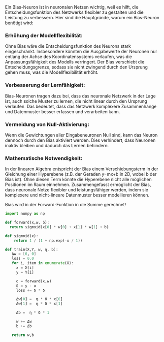 

Ein Bias-Neuron ist in neuronalen Netzen wichtig, weil es hilft, die Entscheidungsfunktion des Netzwerks flexibler zu gestalten und die Leistung zu verbessern. Hier sind die Hauptgründe, warum ein Bias-Neuron benötigt wird:

### Erhöhung der Modellflexibilität:

Ohne Bias wäre die Entscheidungsfunktion des Neurons stark eingeschränkt. Insbesondere könnten die Ausgabewerte der Neuronen nur entlang der Achse des Koordinatensystems verlaufen, was die Anpassungsfähigkeit des Modells verringert. Der Bias verschiebt die Entscheidungsgrenze, sodass sie nicht zwingend durch den Ursprung gehen muss, was die Modellflexibilität erhöht.

### Verbesserung der Lernfähigkeit:

Bias-Neuronen tragen dazu bei, dass das neuronale Netzwerk in der Lage ist, auch solche Muster zu lernen, die nicht linear durch den Ursprung verlaufen. Das bedeutet, dass das Netzwerk komplexere Zusammenhänge und Datenmuster besser erfassen und verarbeiten kann.

### Vermeidung von Null-Aktivierung:

Wenn die Gewichtungen aller Eingabeneuronen Null sind, kann das Neuron dennoch durch den Bias aktiviert werden. Dies verhindert, dass Neuronen inaktiv bleiben und dadurch das Lernen behindern.

### Mathematische Notwendigkeit:

In der linearen Algebra entspricht der Bias einem Verschiebungsterm in der Gleichung einer Hyperebene (z.B. der Geraden 
y=mx+b in 2D, wobei b der Bias ist). Ohne diesen Term könnte die Hyperebene nicht alle möglichen Positionen im Raum einnehmen.
Zusammengefasst ermöglicht der Bias, dass neuronale Netze flexibler und leistungsfähiger werden, indem sie komplexere und nicht-lineare Datenmuster besser modellieren können.

Bias wird in der Forward-Funktion in die Summe gerechnet!

```python
import numpy as np

def forward(x,w, b):
  return sigmoid(x[0] * w[0] + x[1] * w[1] + b)

def sigmoid(x):
    return 1 / (1 + np.exp(-x / 1))

def train(X,Y, w, η, b):
   Δw = [0, 0] 
   loss = 0.0
   for i, item in enumerate(X):
     x = X[i]
     y = Y[i]

     o = forward(x,w)
     δ = y - o
     loss += δ * δ

     Δw[0] =  η * δ * x[0]
     Δw[1] =  η * δ * x[1]

     Δb =  η * δ * 1

     w += Δw
     b += Δb

   return w,b
```